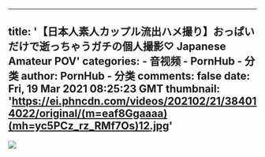 
---
title: '【日本人素人カップル流出ハメ撮り】おっぱいだけで逝っちゃうガチの個人撮影♡ Japanese Amateur POV'
categories: 
    - 音视频
    - PornHub - 分类
author: PornHub - 分类
comments: false
date: Fri, 19 Mar 2021 08:25:23 GMT
thumbnail: 'https://ei.phncdn.com/videos/202102/21/384014022/original/(m=eaf8Ggaaaa)(mh=yc5PCz_rz_RMf7Os)12.jpg'
---

<div>   
<img src="https://ei.phncdn.com/videos/202102/21/384014022/original/(m=eaf8Ggaaaa)(mh=yc5PCz_rz_RMf7Os)12.jpg" referrerpolicy="no-referrer">  
</div>
            